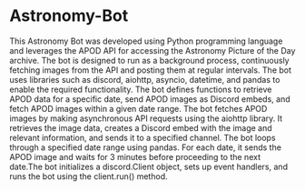 # Astronomy-Bot
This Astronomy Bot was developed using Python programming language and leverages the APOD API for accessing the Astronomy Picture of the Day archive. The bot is designed to run as a background process, continuously fetching images from the API and posting them at regular intervals.
The bot uses libraries such as discord, aiohttp, asyncio, datetime, and pandas to enable the required functionality.
The bot defines functions to retrieve APOD data for a specific date, send APOD images as Discord embeds, and fetch APOD images within a given date range.
The bot fetches APOD images by making asynchronous API requests using the aiohttp library. It retrieves the image data, creates a Discord embed with the image and relevant information, and sends it to a specified channel.
The bot loops through a specified date range using pandas. For each date, it sends the APOD image and waits for 3 minutes before proceeding to the next date.The bot initializes a discord.Client object, sets up event handlers, and runs the bot using the client.run() method.



